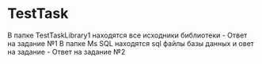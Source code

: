 # TestTask

В папке TestTaskLibrary1 находятся все исходники библиотеки - Ответ на задание №1
В папке Ms SQL находятся sql файлы базы данных и овет на задание - Ответ на задание №2
